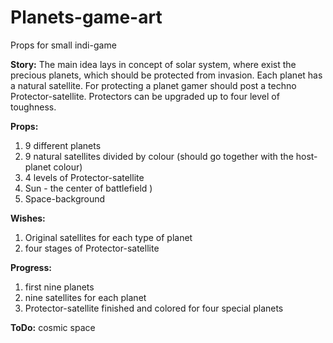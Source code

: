 # Planets-game-art
Props for small indi-game

**Story:**
The main idea lays in concept of solar system, where exist the precious planets, which should be protected from invasion.
Each planet has a natural satellite.
For protecting a planet gamer should post a techno Protector-satellite. Protectors can be upgraded up to four level of toughness.

**Props:**
1. 9 different planets
2. 9 natural satellites divided by colour (should go together with the host-planet colour)
3. 4 levels of Protector-satellite
4. Sun - the center of battlefield )
5. Space-background

**Wishes:**
1. Original satellites for each type of planet
2. four stages of Protector-satellite

**Progress:**
1. first nine planets
2. nine satellites for each planet
3. Protector-satellite finished and colored for four special planets

**ToDo:**
cosmic space
